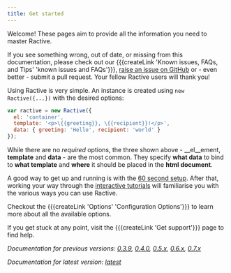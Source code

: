 ```yaml
---
title: Get started
---
```


Welcome! These pages aim to provide all the information you need to master Ractive.

If you see something wrong, out of date, or missing from this documentation, please check out our {{{createLink 'Known issues, FAQs, and Tips' 'known issues and FAQs'}}}, [raise an issue on GitHub](https://github.com/ractivejs/docs.ractivejs.org/issues) or - even better - submit a pull request. Your fellow Ractive users will thank you!

Using Ractive is very simple. An instance is created using `new Ractive({...})`
with the desired options:

```js
var ractive = new Ractive({
  el: 'container',
  template: '<p>\{{greeting}}, \{{recipient}}!</p>',
  data: { greeting: 'Hello', recipient: 'world' }
});
```

While there are no _required_ options, the three shown above - __el__ement, __template__ and __data__ - are the most common. They specify __what data__ to bind to __what template__ and __where__ it should be placed
in the __html document__.

A good way to get up and running is with the [60 second setup](http://ractivejs.org/60-second-setup). After that, working your way through the [interactive tutorials](http://learn.ractivejs.org) will familiarise you with the various ways you can use Ractive.

Checkout the {{{createLink 'Options' 'Configuration Options'}}} to learn more about
all the available options.

If you get stuck at any point, visit the {{{createLink 'Get support'}}} page to find help.

*Documentation for previous versions: [0.3.9](../0.3.9), [0.4.0](../0.4.0), [0.5.x](../0.5), [0.6.x](../0.6), [0.7.x](../0.7)*

*Documentation for latest version: [latest](../latest)*
